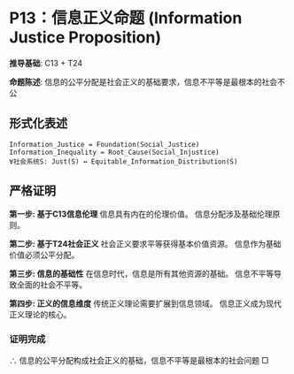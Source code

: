 # P13：信息正义命题 (Information Justice Proposition)

**推导基础**: C13 + T24

**命题陈述**: 信息的公平分配是社会正义的基础要求，信息不平等是最根本的社会不公

## 形式化表述
```
Information_Justice = Foundation(Social_Justice)
Information_Inequality = Root_Cause(Social_Injustice)
∀社会系统S: Just(S) ↔ Equitable_Information_Distribution(S)
```

## 严格证明

**第一步: 基于C13信息伦理**
信息具有内在的伦理价值。
信息分配涉及基础伦理原则。

**第二步: 基于T24社会正义**
社会正义要求平等获得基本价值资源。
信息作为基础价值必须公平分配。

**第三步: 信息的基础性**
在信息时代，信息是所有其他资源的基础。
信息不平等导致全面的社会不平等。

**第四步: 正义的信息维度**
传统正义理论需要扩展到信息领域。
信息正义成为现代正义理论的核心。

### 证明完成
∴ 信息的公平分配构成社会正义的基础，信息不平等是最根本的社会问题 □